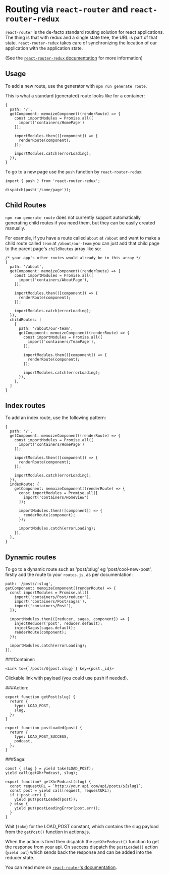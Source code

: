 # Routing via `react-router` and `react-router-redux`

`react-router` is the de-facto standard routing solution for react applications.
The thing is that with redux and a single state tree, the URL is part of that
state. `react-router-redux` takes care of synchronizing the location of our
application with the application state.

(See the [`react-router-redux` documentation](https://github.com/reactjs/react-router-redux)
for more information)

## Usage

To add a new route, use the generator with `npm run generate route`.

This is what a standard (generated) route looks like for a container:

```JS
{
  path: '/',
  getComponent: memoizeComponent((renderRoute) => {
    const importModules = Promise.all([
      import('containers/HomePage')
    ]);

    importModules.then(([component]) => {
      renderRoute(component);
    });

    importModules.catch(errorLoading);
  }),
}
```

To go to a new page use the `push` function by `react-router-redux`:

```JS
import { push } from 'react-router-redux';

dispatch(push('/some/page'));
```

## Child Routes
`npm run generate route` does not currently support automatically generating child routes if you need them, but they can be easily created manually.

For example, if you have a route called `about` at `/about` and want to make a child route called `team` at `/about/our-team` you can just add that child page to the parent page's `childRoutes` array like so:

```JS
/* your app's other routes would already be in this array */
{
  path: '/about',
  getComponent: memoizeComponent((renderRoute) => {
    const importModules = Promise.all([
      import('containers/AboutPage'),
    ]);

    importModules.then(([component]) => {
      renderRoute(component);
    });

    importModules.catch(errorLoading);
  }),
  childRoutes: [
    {
      path: '/about/our-team',
      getComponent: memoizeComponent((renderRoute) => {
        const importModules = Promise.all([
          import('containers/TeamPage'),
        ]);

        importModules.then(([component]) => {
          renderRoute(component);
        });

        importModules.catch(errorLoading);
      }),
    },
  ]
}
```

## Index routes

To add an index route, use the following pattern:

```JS
{
  path: '/',
  getComponent: memoizeComponent((renderRoute) => {
    const importModules = Promise.all([
      import('containers/HomePage')
    ]);

    importModules.then(([component]) => {
      renderRoute(component);
    });

    importModules.catch(errorLoading);
  }),
  indexRoute: {
    getComponent: memoizeComponent((renderRoute) => {
      const importModules = Promise.all([
        import('containers/HomeView')
      ]);

      importModules.then(([component]) => {
        renderRoute(component);
      });

      importModules.catch(errorLoading);
    }),
  },
}
```

## Dynamic routes

To go to a dynamic route such as 'post/:slug' eg 'post/cool-new-post', firstly add the route to your `routes.js`, as per documentation:

```JS
path: '/posts/:slug',
getComponent: memoizeComponent((renderRoute) => {
  const importModules = Promise.all([
    import('containers/Post/reducer'),
    import('containers/Post/sagas'),
    import('containers/Post'),
  ]);

  importModules.then(([reducer, sagas, component]) => {
    injectReducer('post', reducer.default);
    injectSagas(sagas.default);
    renderRoute(component);
  });

  importModules.catch(errorLoading);
}),
```

###Container:

```JSX
<Link to={`/posts/${post.slug}`} key={post._id}>
```

Clickable link with payload (you could use push if needed).

###Action:

```JS
export function getPost(slug) {
  return {
    type: LOAD_POST,
    slug,
  };
}

export function postLoaded(post) {
  return {
    type: LOAD_POST_SUCCESS,
    podcast,
  };
}
```

###Saga:

```JS
const { slug } = yield take(LOAD_POST);
yield call(getXhrPodcast, slug);

export function* getXhrPodcast(slug) {
  const requestURL = `http://your.api.com/api/posts/${slug}`;
  const post = yield call(request, requestURL);
  if (!post.err) {
    yield put(postLoaded(post));
  } else {
    yield put(postLoadingError(post.err));
  }
}
```

Wait (`take`) for the LOAD_POST constant, which contains the slug payload from the `getPost()` function in actions.js.

When the action is fired then dispatch the `getXhrPodcast()` function to get the response from your api. On success dispatch the `postLoaded()` action (`yield put`) which sends back the response and can be added into the reducer state.


You can read more on [`react-router`'s documentation](https://reacttraining.com/react-router/web/api).
